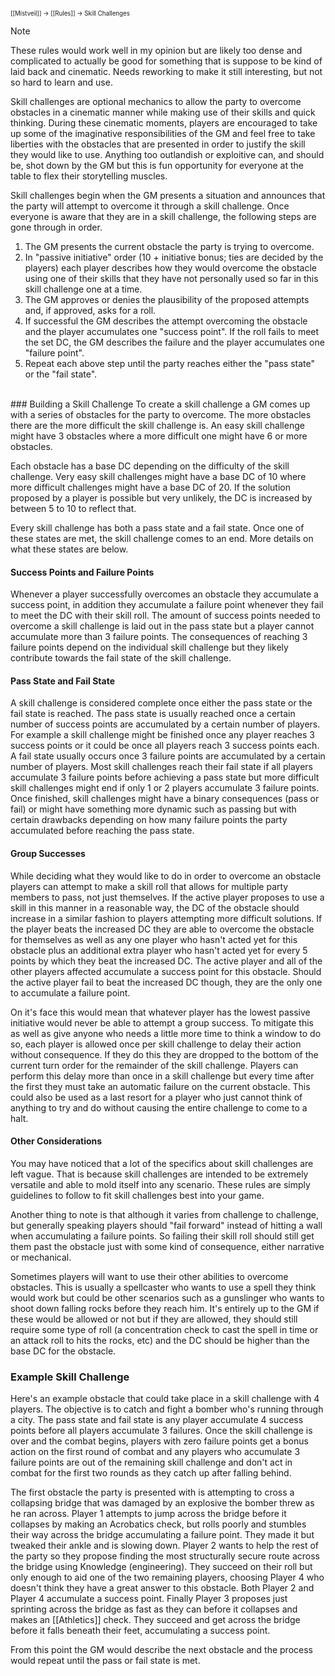 <sup><sup>[[Mistveil]] → [[Rules]] → Skill Challenges</sup></sup>

> [!NOTE] 
> These rules would work well in my opinion but are likely too dense and complicated to actually be good for something that is suppose to be kind of laid back and cinematic. Needs reworking to make it still interesting, but not so hard to learn and use.

Skill challenges are optional mechanics to allow the party to overcome obstacles in a cinematic manner while making use of their skills and quick thinking. During these cinematic moments, players are encouraged to take up some of the imaginative responsibilities of the GM and feel free to take liberties with the obstacles that are presented in order to justify the skill they would like to use. Anything too outlandish or exploitive can, and should be, shot down by the GM but this is fun opportunity for everyone at the table to flex their storytelling muscles.

Skill challenges begin when the GM presents a situation and announces that the party will attempt to overcome it through a skill challenge. Once everyone is aware that they are in a skill challenge, the following steps are gone through in order.

1. The GM presents the current obstacle the party is trying to overcome.
2. In "passive initiative" order (10 + initiative bonus; ties are decided by the players) each player describes how they would overcome the obstacle using one of their skills that they have not personally used so far in this skill challenge one at a time.
3. The GM approves or denies the plausibility of the proposed attempts and, if approved, asks for a roll.
4. If successful the GM describes the attempt overcoming the obstacle and the player accumulates one "success point". If the roll fails to meet the set DC, the GM describes the failure and the player accumulates one "failure point".
5. Repeat each above step until the party reaches either the "pass state" or the "fail state".
<br>
### Building a Skill Challenge
To create a skill challenge a GM comes up with a series of obstacles for the party to overcome. The more obstacles there are the more difficult the skill challenge is. An easy skill challenge might have 3 obstacles where a more difficult one might have 6 or more obstacles.

Each obstacle has a base DC depending on the difficulty of the skill challenge. Very easy skill challenges might have a base DC of 10 where more difficult challenges might have a base DC of 20. If the solution proposed by a player is possible but very unlikely, the DC is increased by between 5 to 10 to reflect that.

Every skill challenge has both a pass state and a fail state. Once one of these states are met, the skill challenge comes to an end. More details on what these states are below.

#### Success Points and Failure Points
Whenever a player successfully overcomes an obstacle they accumulate a success point, in addition they accumulate a failure point whenever they fail to meet the DC with their skill roll. The amount of success points needed to overcome a skill challenge is laid out in the pass state but a player cannot accumulate more than 3 failure points. The consequences of reaching 3 failure points depend on the individual skill challenge but they likely contribute towards the fail state of the skill challenge.

#### Pass State and Fail State
A skill challenge is considered complete once either the pass state or the fail state is reached. The pass state is usually reached once a certain number of success points are accumulated by a certain number of players. For example a skill challenge might be finished once any player reaches 3 success points or it could be once all players reach 3 success points each. A fail state usually occurs once 3 failure points are accumulated by a certain number of players. Most skill challenges reach their fail state if all players accumulate 3 failure points before achieving a pass state but more difficult skill challenges might end if only 1 or 2 players accumulate 3 failure points. Once finished, skill challenges might have a binary consequences (pass or fail) or might have something more dynamic such as passing but with certain drawbacks depending on how many failure points the party accumulated before reaching the pass state. 

#### Group Successes
While deciding what they would like to do in order to overcome an obstacle players can attempt to make a skill roll that allows for multiple party members to pass, not just themselves. If the active player proposes to use a skill in this manner in a reasonable way, the DC of the obstacle should increase in a similar fashion to players attempting more difficult solutions. If the player beats the increased DC they are able to overcome the obstacle for themselves as well as any one player who hasn't acted yet for this obstacle plus an additional extra player who hasn't acted yet for every 5 points by which they beat the increased DC. The active player and all of the other players affected accumulate a success point for this obstacle. Should the active player fail to beat the increased DC though, they are the only one to accumulate a failure point.

On it's face this would mean that whatever player has the lowest passive initiative would never be able to attempt a group success. To mitigate this as well as give anyone who needs a little more time to think a window to do so, each player is allowed once per skill challenge to delay their action without consequence. If they do this they are dropped to the bottom of the current turn order for the remainder of the skill challenge. Players can perform this delay more than once in a skill challenge but every time after the first they must take an automatic failure on the current obstacle. This could also be used as a last resort for a player who just cannot think of anything to try and do without causing the entire challenge to come to a halt. 

#### Other Considerations
You may have noticed that a lot of the specifics about skill challenges are left vague. That is because skill challenges are intended to be extremely versatile and able to mold itself into any scenario. These rules are simply guidelines to follow to fit skill challenges best into your game.

Another thing to note is that although it varies from challenge to challenge, but generally speaking players should "fail forward" instead of hitting a wall when accumulating a failure points. So failing their skill roll should still get them past the obstacle just with some kind of consequence, either narrative or mechanical.

Sometimes players will want to use their other abilities to overcome obstacles. This is usually a spellcaster who wants to use a spell they think would work but could be other scenarios such as a gunslinger who wants to shoot down falling rocks before they reach him. It's entirely up to the GM if these would be allowed or not but if they are allowed, they should still require some type of roll (a concentration check to cast the spell in time or an attack roll to hits the rocks, etc) and the DC should be higher than the base DC for the obstacle. 
<br>
### Example Skill Challenge
Here's an example obstacle that could take place in a skill challenge with 4 players. The objective is to catch and fight a bomber who's running through a city. The pass state and fail state is any player accumulate 4 success points before all players accumulate 3 failures. Once the skill challenge is over and the combat begins, players with zero failure points get a bonus action on the first round of combat and any players who accumulate 3 failure points are out of the remaining skill challenge and don't act in combat for the first two rounds as they catch up after falling behind.

The first obstacle the party is presented with is attempting to cross a collapsing bridge that was damaged by an explosive the bomber threw as he ran across. Player 1 attempts to jump across the bridge before it collapses by making an Acrobatics check, but rolls poorly and stumbles their way across the bridge accumulating a failure point. They made it but tweaked their ankle and is slowing down. Player 2 wants to help the rest of the party so they propose finding the most structurally secure route across the bridge using Knowledge (engineering). They succeed on their roll but only enough to aid one of the two remaining players, choosing Player 4 who doesn't think they have a great answer to this obstacle. Both Player 2 and Player 4 accumulate a success point. Finally Player 3 proposes just sprinting across the bridge as fast as they can before it collapses and makes an [[Athletics]] check. They succeed and get across the bridge before it falls beneath their feet, accumulating a success point.

From this point the GM would describe the next obstacle and the process would repeat until the pass or fail state is met. 